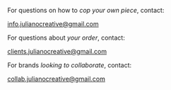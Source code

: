 

For questions on how to *cop your own piece*, contact:

info.julianocreative@gmail.com

For questions about *your order*, contact:

clients.julianocreative@gmail.com

For brands *looking to collaborate*, contact:

collab.julianocreative@gmail.com
